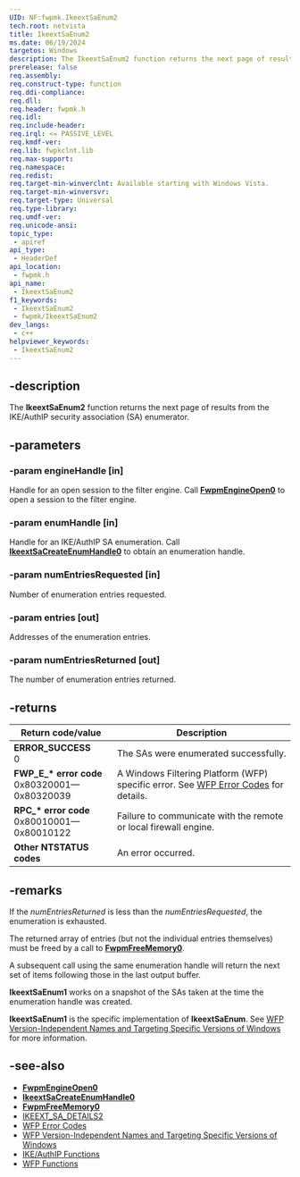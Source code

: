 ```yaml
---
UID: NF:fwpmk.IkeextSaEnum2
tech.root: netvista
title: IkeextSaEnum2
ms.date: 06/19/2024
targetos: Windows
description: The IkeextSaEnum2 function returns the next page of results from the IKE/AuthIP security association (SA) enumerator.
prerelease: false
req.assembly: 
req.construct-type: function
req.ddi-compliance: 
req.dll: 
req.header: fwpmk.h
req.idl: 
req.include-header: 
req.irql: <= PASSIVE_LEVEL
req.kmdf-ver: 
req.lib: fwpkclnt.lib
req.max-support: 
req.namespace: 
req.redist: 
req.target-min-winverclnt: Available starting with Windows Vista.
req.target-min-winversvr: 
req.target-type: Universal
req.type-library: 
req.umdf-ver: 
req.unicode-ansi: 
topic_type:
 - apiref
api_type:
 - HeaderDef
api_location:
 - fwpmk.h
api_name:
 - IkeextSaEnum2
f1_keywords:
 - IkeextSaEnum2
 - fwpmk/IkeextSaEnum2
dev_langs:
 - c++
helpviewer_keywords:
 - IkeextSaEnum2
---
```


## -description

The **IkeextSaEnum2** function returns the next page of results from the IKE/AuthIP security association (SA) enumerator.

## -parameters

### -param engineHandle [in]

Handle for an open session to the filter engine. Call **[FwpmEngineOpen0](nf-fwpmk-fwpmengineopen0.md)** to open a session to the filter engine.

### -param enumHandle [in]

Handle for an IKE/AuthIP SA enumeration. Call **[IkeextSaCreateEnumHandle0](nf-fwpmk-ikeextsacreateenumhandle0.md)** to obtain an enumeration handle.

### -param numEntriesRequested [in]

Number of enumeration entries requested.

### -param entries [out]

Addresses of the enumeration entries.

### -param numEntriesReturned [out]

The number of enumeration entries returned.

## -returns

| Return code/value | Description |
|---|---|
| **ERROR_SUCCESS**<br>0 | The SAs were enumerated successfully. |
| **FWP_E_\* error code**<br>0x80320001—0x80320039 | A Windows Filtering Platform (WFP) specific error. See [WFP Error Codes](/windows/win32/fwp/wfp-error-codes) for details. |
| **RPC_\* error code**<br>0x80010001—0x80010122 | Failure to communicate with the remote or local firewall engine. |
| **Other NTSTATUS codes** | An error occurred. |

## -remarks

If the *numEntriesReturned* is less than the *numEntriesRequested*, the enumeration is exhausted.

The returned array of entries (but not the individual entries themselves) must be freed by a call to **[FwpmFreeMemory0](nf-fwpmk-fwpmfreememory0.md)**.

A subsequent call using the same enumeration handle will return the next set of items following those in the last output buffer.

**IkeextSaEnum1** works on a snapshot of the SAs taken at the time the enumeration handle was created.

**IkeextSaEnum1** is the specific implementation of **IkeextSaEnum**. See [WFP Version-Independent Names and Targeting Specific Versions of Windows](/windows/desktop/FWP/wfp-version-independent-names-and-targeting-specific-versions-of-windows) for more information.

## -see-also

- **[FwpmEngineOpen0](nf-fwpmk-fwpmengineopen0.md)**
- **[IkeextSaCreateEnumHandle0](nf-fwpmk-ikeextsacreateenumhandle0.md)**
- **[FwpmFreeMemory0](nf-fwpmk-fwpmfreememory0.md)**
- [IKEEXT_SA_DETAILS2](/windows/desktop/api/iketypes/ns-iketypes-ikeext_sa_details2)
- [WFP Error Codes](/windows/win32/fwp/wfp-error-codes)
- [WFP Version-Independent Names and Targeting Specific Versions of Windows](/windows/desktop/FWP/wfp-version-independent-names-and-targeting-specific-versions-of-windows)
- [IKE/AuthIP Functions](/windows/desktop/FWP/fwp-ike-functions)
- [WFP Functions](/windows/desktop/FWP/fwp-functions)
